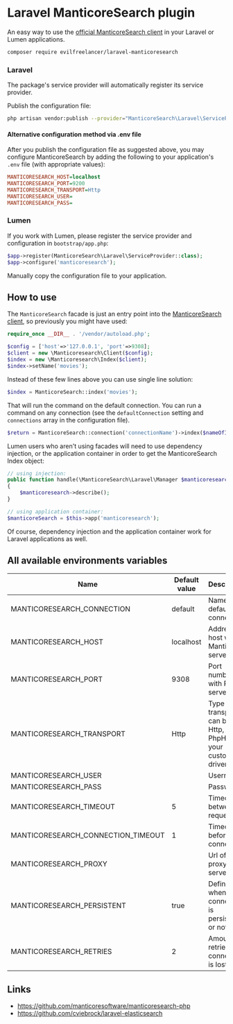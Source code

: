 # Laravel ManticoreSearch plugin

An easy way to use the [official ManticoreSearch client](https://github.com/manticoresoftware/manticoresearch-php) in your Laravel or Lumen applications.

```sh
composer require evilfreelancer/laravel-manticoresearch
```

### Laravel

The package's service provider will automatically register its service provider.

Publish the configuration file:

```sh
php artisan vendor:publish --provider="ManticoreSearch\Laravel\ServiceProvider"
```

#### Alternative configuration method via .env file

After you publish the configuration file as suggested above, you may configure ManticoreSearch
by adding the following to your application's `.env` file (with appropriate values):
  
```ini
MANTICORESEARCH_HOST=localhost
MANTICORESEARCH_PORT=9200
MANTICORESEARCH_TRANSPORT=Http
MANTICORESEARCH_USER=
MANTICORESEARCH_PASS=
```

### Lumen

If you work with Lumen, please register the service provider and configuration in `bootstrap/app.php`:

```php
$app->register(ManticoreSearch\Laravel\ServiceProvider::class);
$app->configure('manticoresearch');
```

Manually copy the configuration file to your application.

## How to use

The `ManticoreSearch` facade is just an entry point into the [ManticoreSearch client](https://github.com/manticoresoftware/manticoresearch-php),
so previously you might have used:

```php
require_once __DIR__ . '/vendor/autoload.php';

$config = ['host'=>'127.0.0.1', 'port'=>9308];
$client = new \Manticoresearch\Client($config);
$index = new \Manticoresearch\Index($client);
$index->setName('movies'); 
``` 

Instead of these few lines above you can use single line solution:

```php
$index = ManticoreSearch::index('movies');
```

That will run the command on the default connection. You can run a command on
any connection (see the `defaultConnection` setting and `connections` array in
the configuration file).

```php
$return = ManticoreSearch::connection('connectionName')->index($nameOfIndex);
```

Lumen users who aren't using facades will need to use dependency injection,
or the application container in order to get the ManticoreSearch Index object:

```php
// using injection:
public function handle(\ManticoreSearch\Laravel\Manager $manticoresearch)
{
    $manticoresearch->describe();
}

// using application container:
$manticoreSearch = $this->app('manticoresearch');
```

Of course, dependency injection and the application container work 
for Laravel applications as well.

## All available environments variables

| Name                               | Default value  | Description | 
|------------------------------------|----------------|-------------|
| MANTICORESEARCH_CONNECTION         | default        | Name of default connection |
| MANTICORESEARCH_HOST               | localhost      | Address of host with Manticore server |
| MANTICORESEARCH_PORT               | 9308           | Port number with REST server |
| MANTICORESEARCH_TRANSPORT          | Http           | Type of transport, can be: Http, Https, PhpHttp or your custom driver |
| MANTICORESEARCH_USER               |                | Username |
| MANTICORESEARCH_PASS               |                | Password |
| MANTICORESEARCH_TIMEOUT            | 5              | Timeout between requests |
| MANTICORESEARCH_CONNECTION_TIMEOUT | 1              | Timeout before connection |
| MANTICORESEARCH_PROXY              |                | Url of HTTP proxy server |
| MANTICORESEARCH_PERSISTENT         | true           | Define whenever connection is persistent or not |
| MANTICORESEARCH_RETRIES            | 2              | Amount of retries if connection is lost |

## Links

* https://github.com/manticoresoftware/manticoresearch-php
* https://github.com/cviebrock/laravel-elasticsearch

